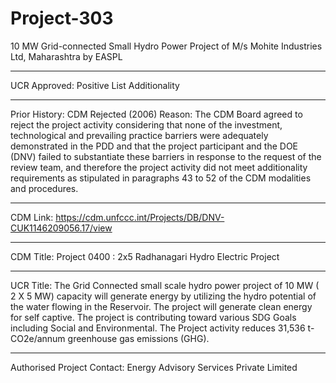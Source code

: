 # Project-303
10 MW Grid-connected Small Hydro Power Project of M/s Mohite Industries Ltd, Maharashtra by EASPL
______
UCR Approved: Positive List Additionality
_______________
Prior History: CDM Rejected (2006)
Reason: The CDM Board agreed to reject the project activity considering that none of the investment, technological
and prevailing practice barriers were adequately demonstrated in the PDD and that the project
participant and the DOE (DNV) failed to substantiate these barriers in response to the request of the
review team, and therefore the project activity did not meet additionality requirements as stipulated in
paragraphs 43 to 52 of the CDM modalities and procedures.

___________
CDM Link: https://cdm.unfccc.int/Projects/DB/DNV-CUK1146209056.17/view
__________
CDM Title: Project 0400 : 2x5 Radhanagari Hydro Electric Project
_____________
UCR Title: The Grid Connected small scale hydro power project of 10 MW ( 2 X 5 MW) capacity will generate energy by utilizing the hydro potential of the water flowing in the Reservoir. The project will generate clean energy for self captive. The project is contributing toward various SDG Goals including Social and Environmental. The Project activity reduces 31,536 t-CO2e/annum greenhouse gas emissions (GHG).
_______________
Authorised Project Contact: Energy Advisory Services Private Limited
